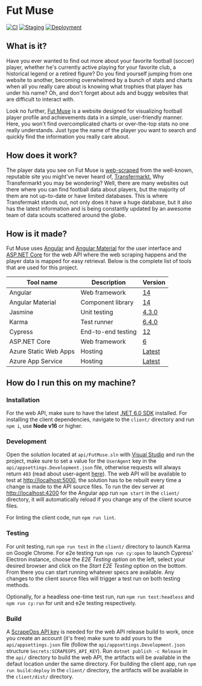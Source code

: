 # Fut Muse

[![CI](https://github.com/giosn/fut-muse/actions/workflows/ci.yml/badge.svg)](https://github.com/giosn/fut-muse/actions/workflows/ci.yml) [![Staging](https://github.com/giosn/fut-muse/actions/workflows/staging.yml/badge.svg?branch=staging)](https://github.com/giosn/fut-muse/actions/workflows/staging.yml) [![Deployment](https://github.com/giosn/fut-muse/actions/workflows/cd.yml/badge.svg)](https://github.com/giosn/fut-muse/actions/workflows/cd.yml)

## What is it?

Have you ever wanted to find out more about your favorite football (soccer) player, whether he's currently active playing for your favorite club, a historical legend or a retired figure? Do you find yourself jumping from one website to another, becoming overwhelmed by a bunch of stats and charts when all you really care about is knowing what trophies that player has under his name? Oh, and don't forget about ads and buggy websites that are difficult to interact with.

Look no further, [Fut Muse](https://witty-stone-05f3f3210.3.azurestaticapps.net) is a website designed for visualizing football player profile and achievements data in a simple, user-friendly manner. Here, you won't find overcomplicated charts or over-the-top stats no one really understands. Just type the name of the player you want to search and quickly find the information you really care about.

## How does it work?

The player data you see on Fut Muse is [web-scraped](https://en.wikipedia.org/wiki/Web_scraping) from the well-known, reputable site you might've never heard of, [Transfermarkt.](https://www.transfermarkt.com) Why Transfermarkt you may be wondering? Well, there are many websites out there where you can find football data about players, but the majority of them are not up-to-date or have limited databases. This is where Transfermakt stands out, not only does it have a huge database, but it also has the latest information and is being constantly updated by an awesome team of data scouts scattered around the globe. 

## How is it made?

Fut Muse uses [Angular](https://angular.io) and [Angular Material](https://material.angular.io) for the user interface and [ASP.NET Core](https://docs.microsoft.com/en-us/aspnet/core/getting-started/?view=aspnetcore-6.0&tabs=window) for the web API where the web scraping happens and the player data is mapped for easy retrieval. Below is the complete list of tools that are used for this project.

Tool name | Description | Version
--|--|--
Angular | Web framework | [14](https://v14.angular.io/docs)
Angular Material | Component library | [14](https://v14.material.angular.io)
Jasmine | Unit testing | [4.3.0](https://jasmine.github.io)
Karma | Test runner | [6.4.0](https://karma-runner.github.io/latest/index.html)
Cypress | End-to-end testing | [12](https://docs.cypress.io/guides/overview/why-cypress)
<span>ASP.</span>NET Core | Web framework | [6](https://docs.microsoft.com/en-us/aspnet/core/getting-started/?view=aspnetcore-6.0&tabs=windows)
Azure Static Web Apps | Hosting | [Latest](https://learn.microsoft.com/en-us/azure/static-web-apps/)
Azure App Service | Hosting | [Latest](https://learn.microsoft.com/en-us/azure/app-service/)

## How do I run this on my machine?

### Installation

For the web API, make sure to have the latest [.NET 6.0 SDK](https://dotnet.microsoft.com/en-us/download/dotnet/6.0) installed. For installing the client dependencies, navigate to the `client/` directory and run `npm i`, use **Node v16** or higher.

### Development

Open the solution located at `api/FutMuse.sln` with [Visual Studio](https://visualstudio.microsoft.com) and run the project, make sure to set a value for the `UserAgent` key in the `api/appsettings.Development.json` file, otherwise requests will always return `403` (read about user-agent [here](https://developer.mozilla.org/en-US/docs/Web/HTTP/Headers/User-Agent)). The web API will be available to test at [http://localhost:5000](http://localhost:5000), the solution has to be rebuilt every time a change is made to the API source files. To run the dev server at [http://localhost:4200](http://localhost:4200) for the Angular app run `npm start` in the `client/` directory, it will automatically reload if you change any of the client source files.

For linting the client code, run `npm run lint`.

### Testing

For unit testing, run `npm run test` in the `client/` directory to launch Karma on Google Chrome. For e2e testing run `npm run cy:open` to launch Cypress' Electron instance, choose the *E2E Testing option* on the left, select your desired browser and click on the *Start E2E Testing* option on the bottom. From there you can start running whatever specs are available. Any changes to the client source files will trigger a test run on both testing methods.

Optionally, for a headless one-time test run, run `npm run test:headless` and `npm run cy:run` for unit and e2e testing respectively.

### Build

A [ScrapeOps API key](https://scrapeops.io) is needed for the web API release build to work, once you create an account (it's free) make sure to add yours to the `api/appsettings.json` file (follow the `api/appsettings.Development.json` structure `Secrets:SCRAPEOPS_API_KEY`). Run `dotnet publish -c Release` in the `api/` directory to build the web API, the artifacts will be available in the defaut location under the same directory. For building the client app, run `npm run build:deploy` in the `client/` directory, the artifacts will be available in the `client/dist/` directory.
